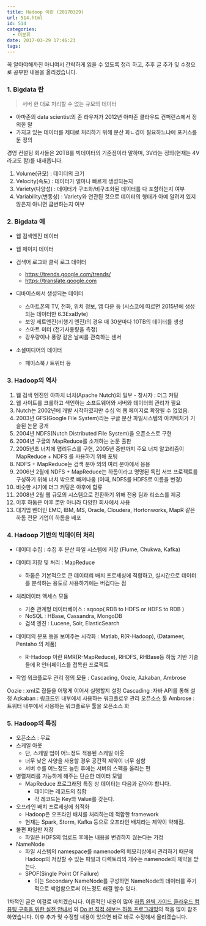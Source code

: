 ```yaml
---
title: Hadoop 이란 (20170329)
url: 514.html
id: 514
categories:
  - 미분류
date: 2017-03-29 17:46:23
tags:
---
```


꼭 알아야해까진 아니여서 간략하게 읽을 수 있도록 정리 하고, 추후 글 추가 및 수정으로 공부한 내용을 올리겠습니다.

### 1\. Bigdata 란

> 서버 한 대로 처리할 수 없는 규모의 데이터

*   아마존의 data scientist의 존 라우저가 2012년 아마존 클라우드 컨퍼런스에서 정의한 말
*   가지고 있는 데이터를 제대로 처리하기 위해 분산 화ㄴ경이 필요하느냐에 포커스를 둔 정의

경영 컨설팅 회사들은 20TB를 빅데이터의 기준점이라 말하며, 3V라는 정의(현재는 4V라고도 함)를 내새웁니다.

1.  Volume(규모) : 데이터의 크기
2.  Velocity(속도) : 데이터가 얼마나 빠르게 생성되는지
3.  Variety(다양성) : 데이터가 구조화/비구조화된 데이터를 다 포함하는지 여부
4.  Variability(변동성) : Variety와 연관된 것으로 데이터의 형태가 아예 알려져 있지 않은지 아니면 급변하는지 여부

### 2\. Bigdata 예

*   웹 검색엔진 데이터
*   웹 페이지 데이터
*   검색어 로그와 클릭 로그 데이터
    *   https://trends.google.com/trends/
    *   https://translate.google.com

*   디바이스에서 생성되는 데이터
    *   스마트폰의 TV, 전화, 위치 정보, 앱 다운 등 (시스코에 따르면 2015년에 생성되는 데이터만 6.3ExaByte)
    *   보잉 제트엔진(비행기 엔진)의 경우 매 30분마다 10TB의 데이터를 생성
    *   스마트 미터 (전기사용량을 측정)
    *   강우량이나 풍량 같은 날씨를 관측하는 센서

*   소셜미디어의 데이터
    *   페이스북 / 트위터 등

### 3\. Hadoop의 역사

1.  웹 검색 엔진인 아파치 너치(Apache Nutch)의 일부 - 창시자 : 더그 커팅
2.  웹 사이트를 크롤하고 색인하는 소프트웨어와 서버와 데이터의 관리가 필요
3.  Nutch는 2002년에 개발 시작하였지만 수십 억 웹 페이지로 확장될 수 없었음.
4.  2003년 GFS(Google File System)라는 구글 분산 파일시스템의 아키텍처가 기술된 논문 공개
5.  2004년 NDFS(Nutch Distributed File System)을 오픈소스로 구현
6.  2004년 구글의 MapReduce를 소개하는 논문 출판
7.  2005년초 너치에 맵리듀스를 구현, 2005년 중반까지 주요 너치 알고리즘이 MapReduce + NDFS 를 사용하기 위해 포팅
8.  NDFS + MapReduce는 검색 분야 외의 여러 분야에서 응용
9.  2006년 2월에 NDFS + MapReduce는 하둡이라고 명명된 독립 서브 프로젝트를 구성하기 위해 너치 밖으로 빠져나옴 (이때, NDFS를 HDFS로 이름을 변경)
10.  비슷한 시기에 더그 커팅은 야후에 합류
11.  2008년 2월 웹 규모의 시스템으로 전환하기 위해 전용 팀과 리소스를 제공
12.  이후 하둡은 야후 뿐만 아니라 다양한 회사에서 사용
13.  대기업 벤더인 EMC, IBM, MS, Oracle, Cloudera, Hortonworks, MapR 같은 하둡 전문 기업이 하둡을 배포

### 4\. Hadoop 기반의 빅데이터 처리

*   데이터 수집 : 수집 후 분산 파일 시스템에 저장 (Flume, Chukwa, Kafka)
*   데이터 저장 및 처리 : MapReduce
    *   하둡은 기본적으로 큰 데이터릐 배치 프로세싱에 적합하고, 실시간으로 데이터를 분석하는 용도로 사용하기에는 버겁다는 점

*   처리데이터 액세스 모듈
    *   기존 관계형 데이터베이스 : sqoop( RDB to HDFS or HDFS to RDB )
    *   NoSQL : HBase, Cassandra, MongoDB
    *   검색 엔진 : Lucene, Solr, ElasticSearch

*   데이터의 분포 등을 보여주는 시각화 : Matlab, R(R-Hadoop), (Datameer, Pentaho 의 제품)
    *   R-Hadoop 이란 RMR(R-MapReduce), RHDFS, RHBase등 하둡 기반 기술들에 R 인터페이스를 접목한 프로젝트

*   작업 워크플로우 관리 정의 모듈 : Cascading, Oozie, Azkaban, Ambrose

Oozie : xml로 잡들을 어떻게 이어서 실행할지 설정 Cascading :자바 API를 통해 설정 Azkaban : 링크드인 내부에서 사용하는 워크플로우 관리 오픈소스 툴 Ambrose : 트위터 내부에서 사용하는 워크플로우 툴을 오픈소스 화

### 5\. Hadoop의 특징

*   오픈소스 : 무료
*   스케일 아웃
    *   단, 스케일 업이 어느정도 적용된 스케일 아웃
    *   너무 낮은 사양을 사용할 경우 공간적 제약이 너무 심함
    *   서버 수를 어느정도 늘린 후에는 서버의 스펙을 올리는 편
*   병렬처리를 가능하게 해주는 단순한 데이터 모델
    *   MapReduce 프로그래밍 특징 상 데이터는 다음과 같아야 합니다.
        *   데이터는 레코드의 집합
        *   각 레코드는 Key와 Value를 갖는다.
*   오프라인 배치 프로세싱에 최적화
    *   Hadoop은 오프라인 배치를 처리하는데 적합한 framework
    *   현재는 Spark, Storm, Kafka 등으로 오프라인 배치라는 제약이 약해짐.
*   불편 파일만 저장
    *   파일은 HDFS의 업로드 후에는 내용을 변경하지 않는다는 가정
*   NameNode
    *   파일 시스템의 namespace를 namenode의 메모리상에서 관리하기 때문에 Hadoop의 저장할 수 있는 파일과 디렉토리의 개수는 namenode의 제약을 받는다.
    *   SPOF(Single Point Of Failure)
        *   이는 Secondary NameNode를 구성하면 NameNode의 데이터를 주기적으로 백업함으로써 어느정도 해결 할수 있다.

1차적인 글은 이걸로 마치겠습니다. 이론적인 내용이 많아 [하둡 완벽 가이드 클라우드 컴퓨팅 구축을 위한 실전 안내서](http://book.naver.com/bookdb/book_detail.nhn?bid=7217333) 와 [Do it! 직접 해보는 하둡 프로그래밍](http://book.naver.com/bookdb/book_detail.nhn?bid=7141828)의 책을 많이 참조 하였습니다. 이후 추가 및 수정할 내용이 있으면 바로 바로 수정해서 올리겠습니다.